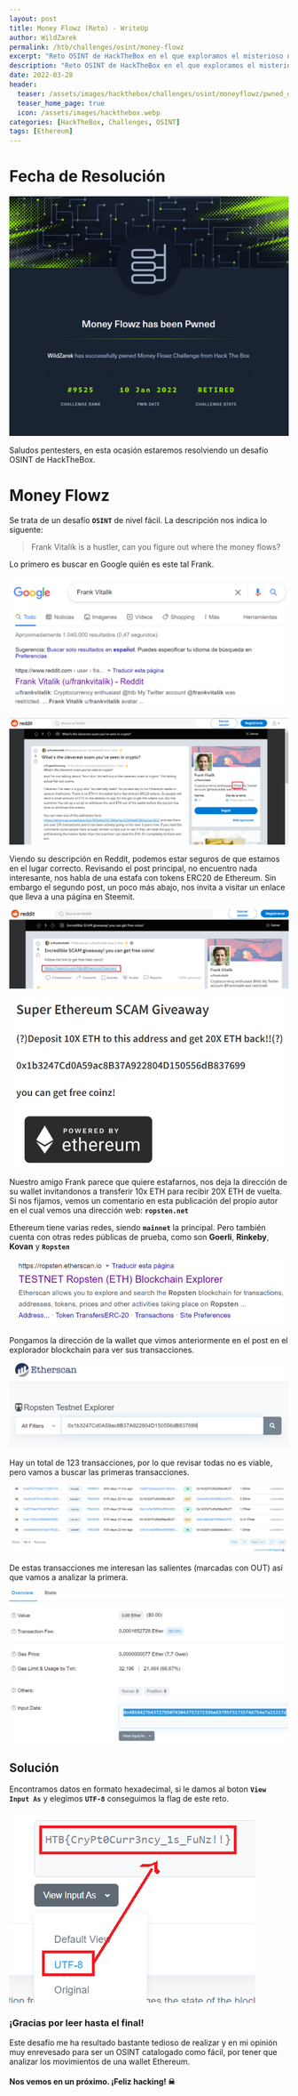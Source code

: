 ```yaml
---
layout: post
title: Money Flowz (Reto) - WriteUp
author: WildZarek
permalink: /htb/challenges/osint/money-flowz
excerpt: "Reto OSINT de HackTheBox en el que exploramos el misterioso negocio de un tal Frank, indagando en su Reddit y revisando en la blockchain las transacciones de unas wallets de Ethereum."
description: "Reto OSINT de HackTheBox en el que exploramos el misterioso negocio de un tal Frank, indagando en su Reddit y revisando en la blockchain las transacciones de unas wallets de Ethereum."
date: 2022-03-28
header:
  teaser: /assets/images/hackthebox/challenges/osint/moneyflowz/pwned_date.png
  teaser_home_page: true
  icon: /assets/images/hackthebox.webp
categories: [HackTheBox, Challenges, OSINT]
tags: [Ethereum]
---
```


# Fecha de Resolución

<p align="center">
  <a href="https://www.hackthebox.com/achievement/challenge/18979/123">
    <img src="/assets/images/hackthebox/challenges/osint/moneyflowz/pwned_date.png">
  </a>
</p>

Saludos pentesters, en esta ocasión estaremos resolviendo un desafío OSINT de HackTheBox.

# Money Flowz

Se trata de un desafío **`OSINT`** de nivel fácil. La descripción nos indica lo siguente:

> Frank Vitalik is a hustler, can you figure out where the money flows?

Lo primero es buscar en Google quién es este tal Frank.

![Search](/assets/images/hackthebox/challenges/osint/moneyflowz/search1.png)

![Reedit](/assets/images/hackthebox/challenges/osint/moneyflowz/reddit.png)

Viendo su descripción en Reddit, podemos estar seguros de que estamos en el lugar correcto.
Revisando el post principal, no encuentro nada interesante, nos habla de una estafa con tokens ERC20 de Ethereum.
Sin embargo el segundo post, un poco más abajo, nos invita a visitar un enlace que lleva a una página en Steemit.

![Scam Post](/assets/images/hackthebox/challenges/osint/moneyflowz/post.png)

![Scam Post](/assets/images/hackthebox/challenges/osint/moneyflowz/scam.png)

Nuestro amigo Frank parece que quiere estafarnos, nos deja la dirección de su wallet invitandonos a transferir 10x ETH para recibir 20X ETH de vuelta.
Si nos fijamos, vemos un comentario en esta publicación del propio autor en el cual vemos una dirección web: **`ropsten.net`**

Ethereum tiene varias redes, siendo **`mainnet`** la principal. Pero también cuenta con otras redes públicas de prueba,
como son **Goerli**, **Rinkeby**, **Kovan** y **`Ropsten`**

![Search](/assets/images/hackthebox/challenges/osint/moneyflowz/search2.png)

Pongamos la dirección de la wallet que vimos anteriormente en el post en el explorador blockchain para ver sus transacciones.

![Ropstein](/assets/images/hackthebox/challenges/osint/moneyflowz/ropstein1.png)

Hay un total de 123 transacciones, por lo que revisar todas no es viable, pero vamos a buscar las primeras transacciones.

![Ropstein](/assets/images/hackthebox/challenges/osint/moneyflowz/ropstein2.png)

De estas transacciones me interesan las salientes (marcadas con OUT) así que vamos a analizar la primera.

![Ropstein](/assets/images/hackthebox/challenges/osint/moneyflowz/ropstein3.png)

## Solución

Encontramos datos en formato hexadecimal, si le damos al boton **`View Input As`** y elegimos **`UTF-8`** conseguimos la flag de este reto.

![Flag](/assets/images/hackthebox/challenges/osint/moneyflowz/flag.png)

### ¡Gracias por leer hasta el final!

Este desafío me ha resultado bastante tedioso de realizar y en mi opinión muy enrevesado para ser un OSINT catalogado como fácil, por tener que analizar los movimientos de una wallet Ethereum.

#### Nos vemos en un próximo. ¡Feliz hacking! ☠